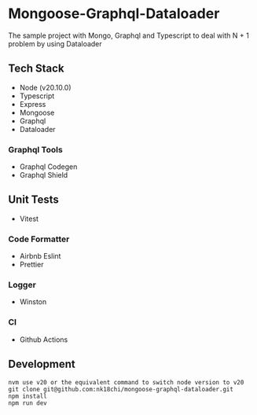 # Mongoose-Graphql-Dataloader

The sample project with Mongo, Graphql and Typescript to deal with N + 1 problem by using Dataloader

## Tech Stack

- Node (v20.10.0)
- Typescript
- Express
- Mongoose
- Graphql
- Dataloader

### Graphql Tools

- Graphql Codegen
- Graphql Shield

## Unit Tests

- Vitest

### Code Formatter

- Airbnb Eslint
- Prettier

### Logger

- Winston

### CI

- Github Actions

## Development

```
nvm use v20 or the equivalent command to switch node version to v20
git clone git@github.com:nk18chi/mongoose-graphql-dataloader.git
npm install
npm run dev
```
